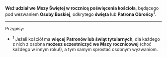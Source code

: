 **Weź udział we Mszy Świętej w rocznicę poświęcenia kościoła**, będącego pod wezwaniem **Osoby Boskiej**, odkrytego **święta** lub **Patrona Obrońcy**<sup>1</sup>.

---
Przypisy:

- <sup>1</sup> Jeżeli kościół ma **więcej Patronów lub świąt tytularnych**, dla każdego z nich z osobna **możesz uczestniczyć we Mszy rocznicowej** (choć każdego w innym roku!), a tym samym sprostać osobnym wyzwaniom.
